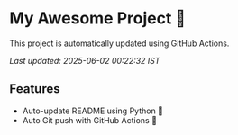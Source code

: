 # My Awesome Project 🚀

This project is automatically updated using GitHub Actions.

_Last updated: 2025-06-02 00:22:32 IST_

## Features
- Auto-update README using Python 🐍
- Auto Git push with GitHub Actions 🤖
